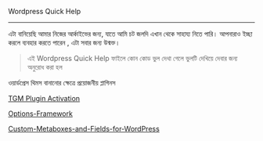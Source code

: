 Wordpress Quick Help 
***

এটা বানিয়েছি আমার নিজের আর্কাইভের জন্য, যাতে আমি চট জলদি এখান থেকে সাহায্য নিতে পারি।
আপনারাও ইচ্ছা করলে ব্যবহার করতে পারেন , এটা সবার জন্য উন্মক্ত।

> এই Wordpress Quick Help  ফাইলে কোন কোড  ভুল দেথা গেলে ভুলটি দেখিয়ে দেবার জন্য অনুরোধ করা হল

ওয়ার্ডপ্রেস থিমস বানানোর ক্ষেত্রে প্রয়োজনীয় প্লাগিনস

[TGM Plugin Activation](http://tgmpluginactivation.com "TGM Plugin Activation")

[Options-Framework](https://github.com/syamilmj/Options-Framework "Options-Framework")

[Custom-Metaboxes-and-Fields-for-WordPress](https://github.com/WebDevStudios/Custom-Metaboxes-and-Fields-for-WordPress "Custom-Metaboxes-and-Fields-for-WordPress")
